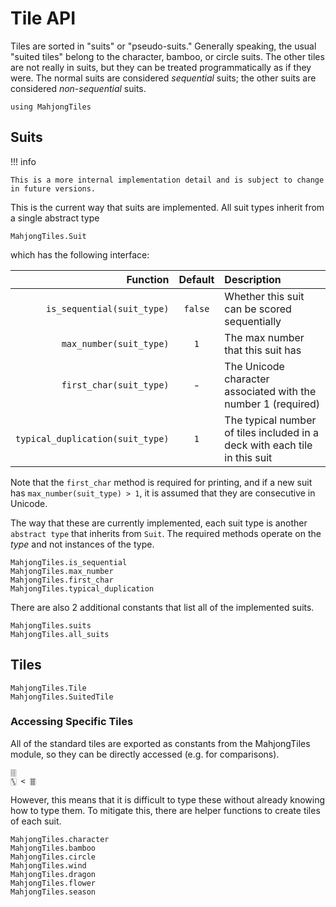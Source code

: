 # Tile API

Tiles are sorted in "suits" or "pseudo-suits." 
Generally speaking, the usual "suited tiles" belong to the character, bamboo, or circle suits.
The other tiles are not really in suits, 
but they can be treated programmatically as if they were.
The normal suits are considered *sequential* suits; 
the other suits are considered *non-sequential* suits.

```@setup mahjong
using MahjongTiles
```

## Suits

!!! info

    This is a more internal implementation detail and is subject to change in future versions.

This is the current way that suits are implemented. All suit types inherit from a single abstract type
```@docs
MahjongTiles.Suit
```
which has the following interface:

| Function                         | Default | Description                                                                |
| -------------------------------: | :-----: | :------------------------------------------------------------------------- |
| `is_sequential(suit_type)`       | `false` | Whether this suit can be scored sequentially                               |
| `max_number(suit_type)`          | `1`     | The max number that this suit has                                          |
| `first_char(suit_type)`          | -       | The Unicode character associated with the number 1 (required)              |
| `typical_duplication(suit_type)` | `1`     | The typical number of tiles included in a deck with each tile in this suit |

Note that the `first_char` method is required for printing, 
and if a new suit has `max_number(suit_type) > 1`, 
it is assumed that they are consecutive in Unicode.

The way that these are currently implemented, 
each suit type is another `abstract type` that inherits from `Suit`.
The required methods operate on the *type* and not instances of the type.

```@docs
MahjongTiles.is_sequential
MahjongTiles.max_number
MahjongTiles.first_char
MahjongTiles.typical_duplication
```

There are also 2 additional constants that list all of the implemented suits.
```@docs
MahjongTiles.suits
MahjongTiles.all_suits
```

## Tiles

```@docs
MahjongTiles.Tile
MahjongTiles.SuitedTile
```

### Accessing Specific Tiles

All of the standard tiles are exported as constants from the MahjongTiles module,
so they can be directly accessed (e.g. for comparisons).

```@repl mahjong
🀘
🀛 < 🀞
```

However, this means that it is difficult to type these without already knowing how to type them.
To mitigate this, there are helper functions to create tiles of each suit.

```@docs
MahjongTiles.character
MahjongTiles.bamboo
MahjongTiles.circle
MahjongTiles.wind
MahjongTiles.dragon
MahjongTiles.flower
MahjongTiles.season
```